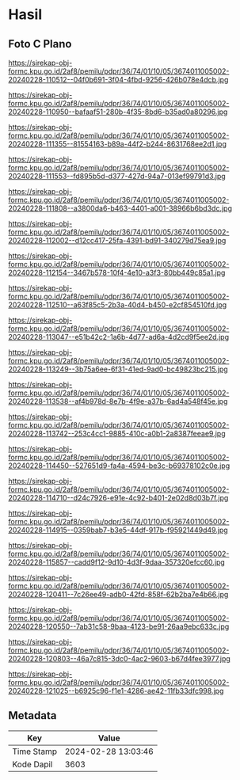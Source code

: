 # Hasil

## Foto C Plano

https://sirekap-obj-formc.kpu.go.id/2af8/pemilu/pdpr/36/74/01/10/05/3674011005002-20240228-110512--04f0b691-3f04-4fbd-9256-426b078e4dcb.jpg

https://sirekap-obj-formc.kpu.go.id/2af8/pemilu/pdpr/36/74/01/10/05/3674011005002-20240228-110950--bafaaf51-280b-4f35-8bd6-b35ad0a80296.jpg

https://sirekap-obj-formc.kpu.go.id/2af8/pemilu/pdpr/36/74/01/10/05/3674011005002-20240228-111355--81554163-b89a-44f2-b244-8631768ee2d1.jpg

https://sirekap-obj-formc.kpu.go.id/2af8/pemilu/pdpr/36/74/01/10/05/3674011005002-20240228-111553--fd895b5d-d377-427d-94a7-013ef99791d3.jpg

https://sirekap-obj-formc.kpu.go.id/2af8/pemilu/pdpr/36/74/01/10/05/3674011005002-20240228-111808--a3800da6-b463-4401-a001-38966b6bd3dc.jpg

https://sirekap-obj-formc.kpu.go.id/2af8/pemilu/pdpr/36/74/01/10/05/3674011005002-20240228-112002--d12cc417-25fa-4391-bd91-340279d75ea9.jpg

https://sirekap-obj-formc.kpu.go.id/2af8/pemilu/pdpr/36/74/01/10/05/3674011005002-20240228-112154--3467b578-10f4-4e10-a3f3-80bb449c85a1.jpg

https://sirekap-obj-formc.kpu.go.id/2af8/pemilu/pdpr/36/74/01/10/05/3674011005002-20240228-112510--a63f85c5-2b3a-40d4-b450-e2cf854510fd.jpg

https://sirekap-obj-formc.kpu.go.id/2af8/pemilu/pdpr/36/74/01/10/05/3674011005002-20240228-113047--e51b42c2-1a6b-4d77-ad6a-4d2cd9f5ee2d.jpg

https://sirekap-obj-formc.kpu.go.id/2af8/pemilu/pdpr/36/74/01/10/05/3674011005002-20240228-113249--3b75a6ee-6f31-41ed-9ad0-bc49823bc215.jpg

https://sirekap-obj-formc.kpu.go.id/2af8/pemilu/pdpr/36/74/01/10/05/3674011005002-20240228-113538--af4b978d-8e7b-4f9e-a37b-6ad4a548f45e.jpg

https://sirekap-obj-formc.kpu.go.id/2af8/pemilu/pdpr/36/74/01/10/05/3674011005002-20240228-113742--253c4cc1-9885-410c-a0b1-2a8387feeae9.jpg

https://sirekap-obj-formc.kpu.go.id/2af8/pemilu/pdpr/36/74/01/10/05/3674011005002-20240228-114450--527651d9-fa4a-4594-be3c-b69378102c0e.jpg

https://sirekap-obj-formc.kpu.go.id/2af8/pemilu/pdpr/36/74/01/10/05/3674011005002-20240228-114710--d24c7926-e91e-4c92-b401-2e02d8d03b7f.jpg

https://sirekap-obj-formc.kpu.go.id/2af8/pemilu/pdpr/36/74/01/10/05/3674011005002-20240228-114915--0359bab7-b3e5-44df-917b-f95921449d49.jpg

https://sirekap-obj-formc.kpu.go.id/2af8/pemilu/pdpr/36/74/01/10/05/3674011005002-20240228-115857--cadd9f12-9d10-4d3f-9daa-357320efcc60.jpg

https://sirekap-obj-formc.kpu.go.id/2af8/pemilu/pdpr/36/74/01/10/05/3674011005002-20240228-120411--7c26ee49-adb0-42fd-858f-62b2ba7e4b66.jpg

https://sirekap-obj-formc.kpu.go.id/2af8/pemilu/pdpr/36/74/01/10/05/3674011005002-20240228-120550--7ab31c58-9baa-4123-be91-26aa9ebc633c.jpg

https://sirekap-obj-formc.kpu.go.id/2af8/pemilu/pdpr/36/74/01/10/05/3674011005002-20240228-120803--46a7c815-3dc0-4ac2-9603-b67d4fee3977.jpg

https://sirekap-obj-formc.kpu.go.id/2af8/pemilu/pdpr/36/74/01/10/05/3674011005002-20240228-121025--b6925c96-f1e1-4286-ae42-11fb33dfc998.jpg


## Metadata

| Key        | Value               |
| ---------- | ------------------- |
| Time Stamp | 2024-02-28 13:03:46 |
| Kode Dapil | 3603                |



